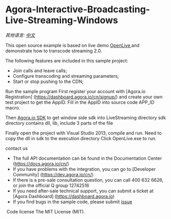 # Agora-Interactive-Broadcasting-Live-Streaming-Windows
*其他语言: [中文](README.zh.md)*

This open source example is based on live demo [OpenLive](https://github.com/AgoraIO/OpenLive-Windows/tree/dev/2.2.0),and demonstrate how to transcode streaming 2.0.

The following features are included in this sample project:

- Join calls and leave calls;
- Configure transcoding and streaming parameters;
- Start or stop pushing to the CDN;

Run the sample program
First register your account with [Agora.io Registration] (https://dashboard.agora.io/cn/signup/) and create your own test project to get the AppID. Fill in the AppID into source code APP_ID macro.

Then [Agora.io SDK](https://www.agora.io/cn/download/) to get window side sdk into LiveStreaming directory sdk directory contains dll, lib, include 3 parts of the file

Finally open the project with Visual Studio 2013, compile and run.
Need to copy the dll in sdk to the execution directory
Click OpenLive.exe to run.


contact us
- The full API documentation can be found in the Documentation Center (https://docs.agora.io/cn/)
- If you have problems with the integration, you can go to [Developer Community] (https://dev.agora.io/cn/)
- If there is a pre-sale consultation question, you can call 400 632 6626, or join the official Q group 12742516
- If you need after-sale technical support, you can submit a ticket at [Agora Dashboard] (https://dashboard.agora.io)
- If you find bugs in the sample code, please submit [issue](https://github.com/AgoraIO/Advanced-Interactive-Broadcasting/issues)

 Code license
The MIT License (MIT).


